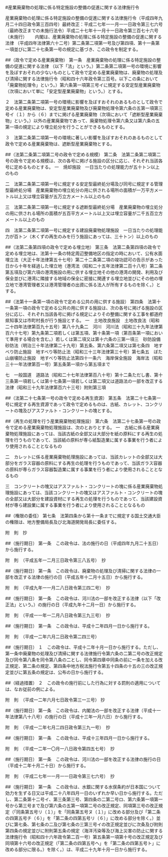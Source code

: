 #産業廃棄物の処理に係る特定施設の整備の促進に関する法律施行令


産業廃棄物の処理に係る特定施設の整備の促進に関する法律施行令（平成四年九月二十四日政令第三百四号）最終改正：平成二七年一一月一一日政令第三七六号（最終改正までの未施行法令）平成二十七年十一月十一日政令第三百七十六号（未施行）　
　内閣は、産業廃棄物の処理に係る特定施設の整備の促進に関する法律
（平成四年法律第六十二号）第二条第二項第一号及び第四項、第十一条第一項並びに第二十七条第一号の規定に基づき、この政令を制定する。

##（政令で定める産業廃棄物）
第一条　産業廃棄物の処理に係る特定施設の整備の促進に関する法律
（以下「法」という。）第二条第二項第一号の環境に影響を及ぼすおそれの少ないものとして政令で定める産業廃棄物は、廃棄物の処理及び清掃に関する法律施行令（昭和四十六年政令第三百号。以下この条において「廃棄物処理令」という。）第六条第一項第三号イに規定する安定型産業廃棄物（次項において単に「安定型産業廃棄物」という。）とする。

２　法第二条第二項第一号の環境に影響を及ぼすおそれのあるものとして政令で定める産業廃棄物は、安定型産業廃棄物及び廃棄物処理令第六条の五第一項第三号イ（１）から（６）までに掲げる産業廃棄物（次項において「遮断型産業廃棄物」という。）以外の産業廃棄物であって、廃棄物処理令第六条又は第六条の五第一項の規定により埋立処分を行うことができるものとする。 　 

３　法第二条第二項第一号の環境に著しい影響を及ぼすおそれのあるものとして政令で定める産業廃棄物は、遮断型産業廃棄物とする。



##（法第二条第二項第二号の政令で定める規模）
第二条　法第二条第二項第二号の政令で定める規模は、次の各号に掲げる施設の区分に応じ、それぞれ当該各号に定めるものとする。
一　焼却施設　一日当たりの処理能力が五十トン以上のもの

二　法第二条第二項第一号に規定する安定型最終処分場及び同号に規定する管理型最終処分場　産業廃棄物の埋立処分の用に供される場所の面積が一万平方メートル以上又は埋立容量が五万立方メートル以上のもの

三　法第二条第二項第一号に規定する遮断型最終処分場　産業廃棄物の埋立処分の用に供される場所の面積が五百平方メートル以上又は埋立容量が二千五百立方メートル以上のもの

四　法第二条第二項第一号に規定する建設廃棄物処理施設　一日当たりの処理能力が百トン（木くずの再生のみを行う施設にあっては、三十トン）以上のもの




##（法第二条第四項の政令で定める埋立地）
第三条　法第二条第四項の政令で定める埋立地は、法第十一条の特定周辺整備地区の指定の時において、公有水面埋立法（大正十年法律第五十七号）第二十二条第二項の竣功認可の告示があった日から十年を経過した埋立地（港湾法（昭和二十五年法律第二百十八号）第二条第五項及び第六項の港湾施設の用に供する埋立地その他の港湾の開発、利用及び保全並びに港湾に隣接する地域の保全に密接に関連する埋立地並びにその他の埋立地で港湾管理者又は港湾管理者の出資に係る法人が所有するものを除く。）とする。



##（法第十一条第一項の政令で定める公共の用に供する施設）
第四条　法第十一条第一項の政令で定める公共の用に供する施設は、次の各号に掲げる施設の区分に応じ、それぞれ当該各号に掲げる規定によりその整備に関する工事を都道府県知事又は市町村長が行う施設とする。
一　土地改良施設　土地改良法（昭和二十四年法律第百九十五号）第八十九条二　河川　河川法（昭和三十九年法律第百六十七号）第九条第二項若しくは第五項、第十条第一項（第百条第一項において準用する場合を含む。）若しくは第二項又は第十六条の三第一項三　砂防設備　砂防法（明治三十年法律第二十九号）第五条、第六条第二項又は第七条四　地すべり防止施設　地すべり等防止法（昭和三十三年法律第三十号）第七条五　ぼた山崩壊防止施設　地すべり等防止法第四十一条六　海岸保全施設　海岸法（昭和三十一年法律第百一号）第五条第一項から第五項まで

七　一般国道　道路法（昭和二十七年法律第百八十号）第十二条ただし書、第十三条第一項若しくは第十七条第一項若しくは第二項又は道路法の一部を改正する法律（昭和三十九年法律第百六十三号）附則第三項


##（法第二十七条第一号の政令で定める再生資源）
第五条　法第二十七条第一号に規定する再生資源であって政令で定めるものは、古紙、カレット、コンクリートの塊及びアスファルト・コンクリートの塊とする。



##（再生の処理を行う産業廃棄物処理施設）
第六条　法第二十七条第一号の政令で定める産業廃棄物処理施設は、次のとおりとする。
一　古紙に係る産業廃棄物処理施設にあっては、当該古紙の全部又は大部分を紙の原料にする再生の処理を行うものであって、当該紙の原料が専ら紙製造業に属する事業を行う者により使用されることとなるもの

二　カレットに係る産業廃棄物処理施設にあっては、当該カレットの全部又は大部分をガラス容器の原料にする再生の処理を行うものであって、当該ガラス容器の原料が専らガラス容器製造業に属する事業を行う者により使用されることとなるもの

三　コンクリートの塊又はアスファルト・コンクリートの塊に係る産業廃棄物処理施設にあっては、当該コンクリートの塊又はアスファルト・コンクリートの塊の全部又は大部分を建設資材にする再生の処理を行うものであって、当該建設資材が専ら建設業に属する事業を行う者により使用されることとなるもの




##（権限の委任）
第七条　法第四条から第十一条までに規定する国土交通大臣の権限は、地方整備局長及び北海道開発局長に委任する。




附　則　抄


##（施行期日）
第一条　この政令は、法の施行の日（平成四年九月二十五日）から施行する。


附　則　（平成五年一二月三日政令第三八五号）　抄


##（施行期日）
第一条　この政令は、廃棄物の処理及び清掃に関する法律の一部を改正する法律の施行の日（平成五年十二月十五日）から施行する。


附　則　（平成九年一一月二八日政令第三四二号）　抄


##（施行期日）
第一条　この政令は、河川法の一部を改正する法律（以下「改正法」という。）の施行の日（平成九年十二月一日）から施行する。


附　則　（平成一一年一二月八日政令第三九三号）　抄


##（施行期日）
第一条　この政令は、平成十二年四月一日から施行する。


附　則　（平成一二年六月二日政令第二四三号）

##（施行期日）
１　この政令は、平成十二年十月一日から施行する。ただし、第一条中廃棄物の処理及び清掃に関する法律施行令第六条の二第二号の改正規定及び同令第八条を同令第八条の二とし、同令第四章中同条の前に一条を加える改正規定、第二条の規定、第四条中地方税法施行令第五十四条の十五の三の改正規定並びに第五条の規定は、公布の日から施行する。

##（経過措置）
２　この政令の施行前にした行為に対する罰則の適用については、なお従前の例による。


附　則　（平成一二年六月七日政令第三一三号） 抄


##（施行期日）
第一条　この政令は、内閣法の一部を改正する法律（平成十一年法律第八十八号）の施行の日（平成十三年一月六日）から施行する。


附　則　（平成一二年七月二四日政令第三九一号）　抄


##（施行期日）
第一条　この政令は、平成十三年四月一日から施行する。


附　則　（平成一二年一〇月一八日政令第四五七号）　抄


##（施行期日）
第一条　この政令は、河川法の一部を改正する法律の施行の日（平成十二年十月二十日）から施行する。


附　則　（平成二七年一一月一一日政令第三七六号）　抄


##（施行期日）
第一条　この政令は、水銀に関する水俣条約が日本国について効力を生ずる日又は平成二十八年四月一日のいずれか早い日から施行する。ただし、第二条第十二号イ、第三条第三号、第四条の二第二号ロ、第六条第一項第一号から第三号まで及び第六条の五第一項第二号の改正規定、同項第三号の改正規定（「同条第五号リ（１）」を「同条第五号ヌ（１）」に改める部分及び「第二条の四第五号チ（６）」を「第二条の四第五号リ（６）」に改める部分を除く。）並びに第七条、第七条の二及び第七条の三第三号イの改正規定並びに次条及び附則第四条の規定並びに附則第五条の規定（海洋汚染等及び海上災害の防止に関する法律施行令（昭和四十六年政令第二百一号）第五条第一項第十号の改正規定及び同項第十六号の改正規定（「第二条の四第五号ヘ」を「第二条の四第五号ト」に改める部分に限る。）を除く。）は、平成二十九年十月一日から施行する。





